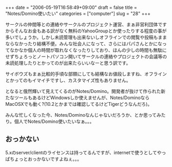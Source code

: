 +++
date = "2006-05-19T16:58:49+09:00"
draft = false
title = "Notes/Domino使いたい"
categories = ["computer"]
slug = "28"
+++

サークルの仲間等との連絡やサークルのプロジェクト運営、まぁ非営利団体ですからそんなお金もある訳がなく無料のYahooGroupとか使ったりする程度の事が多いでしょうか。しかし未読管理も出来ないしオフラインでの閲覧や投稿もままならなかったり結構不便。みんな社会人になって、さらにはパパさんとかになってなかなか個人の時間が取れなくなったりしており、ほんの少しの時間も無駄にせずちょろっとノートパソコン開いてサークルの連絡やプロジェクトの会議等の未読処理したりとかってのが出来たらいいなーと思う訳です。

サイボウズもまぁ比較的手頃な部類にしても結構なお値段しますね、オフラインとかってのもイマイチですし、カスタマイズ性もありません。

となると俄然輝いて見えてくるのがNotes/Domino。開発者が抜けて作られた新たなツールもあるけどWindowsしか使えませんが、Notes/DominoならMacOSXでも動く?(10.2とかまでは確認してるけどTigerどうなんだろ)。

みんな忙しくなった今、Notes/Dominoなんじゃないだろうか、とか思ってみたり。個人でNotes/Domino使いたいなぁ。。。

## おっかない

5.xのserver/clientのライセンスは持ってるんですが、internetで使うとしてやっぱちょっとおっかないですよねぇ。。。
